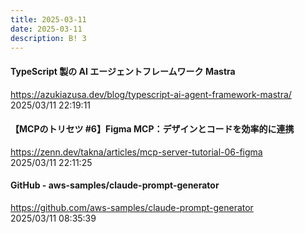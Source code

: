 ```yaml
---
title: 2025-03-11
date: 2025-03-11
description: B! 3
---
```


#### TypeScript 製の AI エージェントフレームワーク Mastra
https://azukiazusa.dev/blog/typescript-ai-agent-framework-mastra/<br>
2025/03/11 22:19:11<br>


#### 【MCPのトリセツ #6】Figma MCP：デザインとコードを効率的に連携
https://zenn.dev/takna/articles/mcp-server-tutorial-06-figma<br>
2025/03/11 22:11:25<br>


#### GitHub - aws-samples/claude-prompt-generator
https://github.com/aws-samples/claude-prompt-generator<br>
2025/03/11 08:35:39<br>


